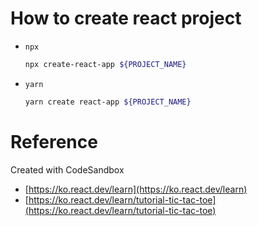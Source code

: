 # How to create react project
- `npx`
    ```bash
    npx create-react-app ${PROJECT_NAME}
    ```

- `yarn`
    ```bash
    yarn create react-app ${PROJECT_NAME}
    ```

# Reference
Created with CodeSandbox

- [https://ko.react.dev/learn](https://ko.react.dev/learn)
- [https://ko.react.dev/learn/tutorial-tic-tac-toe](https://ko.react.dev/learn/tutorial-tic-tac-toe)

